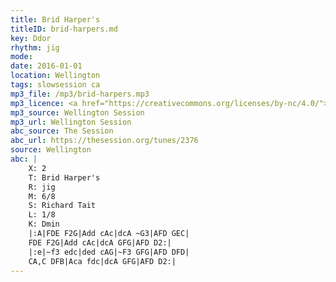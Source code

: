 ```yaml
---
title: Brid Harper's
titleID: brid-harpers.md
key: Ddor
rhythm: jig
mode:
date: 2016-01-01
location: Wellington
tags: slowsession ca
mp3_file: /mp3/brid-harpers.mp3
mp3_licence: <a href="https://creativecommons.org/licenses/by-nc/4.0/">CC-BY-NC-4.0</a>
mp3_source: Wellington Session
mp3_url: Wellington Session
abc_source: The Session
abc_url: https://thesession.org/tunes/2376
source: Wellington
abc: |
    X: 2
    T: Brid Harper's
    R: jig
    M: 6/8
    S: Richard Tait
    L: 1/8
    K: Dmin
    |:A|FDE F2G|Add cAc|dcA ~G3|AFD GEC|
    FDE F2G|Add cAc|dcA GFG|AFD D2:|
    |:e|~f3 edc|ded cAG|~F3 GFG|AFD DFD|
    CA,C DFB|Aca fdc|dcA GFG|AFD D2:|    
---
```

